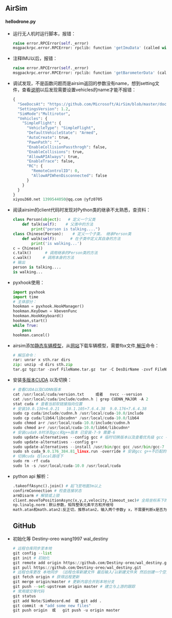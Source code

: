 ## AirSim

#### hellodrone.py

- 运行无人机时运行脚本，报错：

  ```python
  raise error.RPCError(self._error)
  msgpackrpc.error.RPCError: rpclib: function 'getImuData' (called with 2 arg(s)) threw an exception. The exception contained this information: No IMU with name  exist on vehicle.
  ```

- 注释IMU以后，报错：

  ```python
  raise error.RPCError(self._error)
  msgpackrpc.error.RPCError: rpclib: function 'getBarometerData' (called with 2 arg(s)) threw an exception. The exception contained this information: No barometer with name  exist on vehicle.
  ```

- 调试发现，不是函数问题而是airsim返回的参数没有name，想到setting文件，查看[说明](https://github.com/Microsoft/AirSim/blob/master/docs/settings.md)以后发现需要设置vehicles的name才能不报错：

  ```python
  {
    "SeeDocsAt": "https://github.com/Microsoft/AirSim/blob/master/docs/settings.md",
    "SettingsVersion": 1.2,
    "SimMode":"Multirotor",
    "Vehicles": {
      "SimpleFlight": {
        "VehicleType": "SimpleFlight",
        "DefaultVehicleState": "Armed",
        "AutoCreate": true,
        "PawnPath": "",
        "EnableCollisionPassthrogh": false,
        "EnableCollisions": true,
        "AllowAPIAlways": true,
        "EnableTrace": false,
        "RC": {
          "RemoteControlID": 0,
          "AllowAPIWhenDisconnected": false
        }
      }
    }
  }
  xiyou360.net 1399544050@qq.com @yfz0705
  ```

- 阅读airsim的client代码时发现对Python类的继承不太熟悉，查资料：

  ```python
  class Person(object):   # 定义一个父类
      def talk(self):    # 父类中的方法
          print("person is talking....")   
  class Chinese(Person):    # 定义一个子类， 继承Person类
      def walk(self):      # 在子类中定义其自身的方法
          print('is walking...')
  c = Chinese()
  c.talk()      # 调用继承的Person类的方法
  c.walk()     # 调用本身的方法
  # 输出
  person is talking....
  is walking...
  ```

- pyxhook使用：

  ```python
  import pyxhook
  import time
  # 主体部分：
  hookman = pyxhook.HookManager()
  hookman.KeyDown = kbevenFunc
  hookman.HookKeyboard()
  hookman,start()
  while True:
      pass
  hookman.cancel()
  ```

- airsim添加[静态车辆模型](https://zhuanlan.zhihu.com/p/338812803)，从[网站](https://www.cgtrader.com/)下载车辆模型，需要fbx文件,[解压](https://blog.csdn.net/songbinxu/article/details/80435665)命令：

  ```Python
  # 解压命令：
  rar: unrar x sth.rar dirs
  zip: unzip -d dirs sth.zip
  tar.gz tgz:tar -zxvf FileName.tar.gz  tar -C DesDirName -zxvf FileName.tar.gz
  ```
  
- 安装[多版本CUDA](https://blog.csdn.net/yinxingtianxia/article/details/80462892) 以及切换：

  ```python
  # 查看CUDA以及CUDNN版本
  cat /usr/local/cuda/version.txt     或者   nvcc --version
  cat /usr/local/cuda/include/cudnn.h | grep CUDNN_MAJOR -A 2
  stat cuda # 查看当前软链接指向位置
  # 安装10.0.130+6.0.21   10.1.105+7.6.4.38  9.0.176+7.6.4.38
  sudo cp cuda/include/cudnn.h /usr/local/cuda-10.0/include
  sudo cp cuda/lib64/libcudnn* /usr/local/cuda-10.0/lib64
  sudo chmod a+r /usr/local/cuda-10.0/include/cudnn.h 
  sudo chmod a+r /usr/local/cuda-10.0/lib64/libcudnn*
  # 安装cuda9.0时涉及gcc和g++版本 已安装-7-9 需要-6
  sudo update-alternatives --config gcc # 临时切换版本以及查看优先级 gcc --version
  sudo update-alternatives --config g++
  sudo update-alternatives --install /usr/bin/gcc gcc /usr/bin/gcc-7 70#设置优先级
  sudo sh cuda_9.0.176_384.81_linux.run -override # 安装gcc g++不匹配的CUDA9.0
  # 切换cuda 在local路径下
  sudo rm -rf cuda
  sudo ln -s /usr/local/cuda-10.0 /usr/local/cuda
  ```

  

- python api 解析：

  ```python
  .takeoffAsync().join() # 起飞至地面3m以上
  confirmConnection # 检查连接状态
  armDisarm # 解锁或上锁
  client.moveToPositionAsync(x,y,z,velocity,timeout_sec)# 全局坐标系下的三维位置坐标
  np.linalg.norm：默认参数，矩阵整体元素平方和开根号
  math.atan和math.atan2:反正切，推荐atan2，输入两个参数y x，不需要判断x是否为0(pi/2)
  
  ```

  ## GitHub

- 初始化等 Destiny-oreo wang1997 wal_destiny

  ```python
  # 远程仓库同步至本地
  git config --list
  git init # 初始化
  git remote add origin https://github.com/Destiny-oreo/wal_destiny.git
  git pull https://github.com/Destiny-oreo/wal_destiny.git
  # 远程仓库更改 本地同步 （远程仓库新建文件 最后输入/以新建文件夹 然后创建一个空文件保存）
  git fetch origin # 获得远程更新
  git merge origin/master # 更新内容合并到本地分支
  git push --set-upstream origin master # 建立与上游的跟踪
  # 常用提交等代码
  git status
  git add Note/SimRecord.md  或 git add .
  git commit -m "add some new files"
  git push origin  或   git push -u origin master
  ```

  

